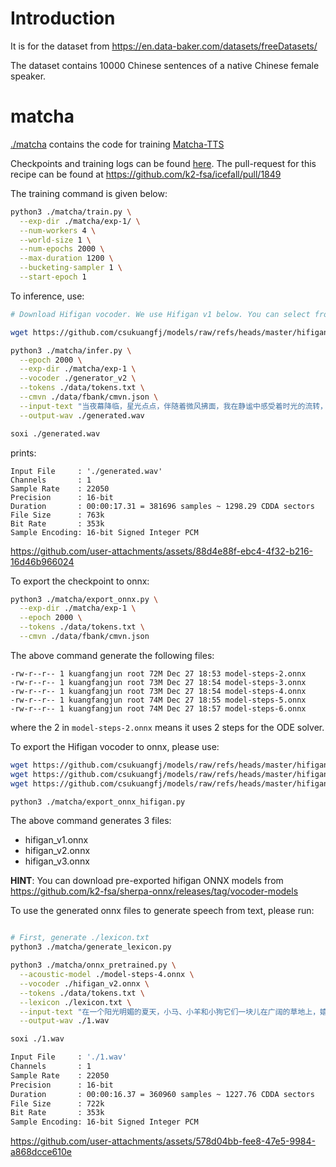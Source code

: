 # Introduction

It is for the dataset from
https://en.data-baker.com/datasets/freeDatasets/

The dataset contains 10000 Chinese sentences of a native Chinese female speaker.


# matcha

[./matcha](./matcha) contains the code for training [Matcha-TTS](https://github.com/shivammehta25/Matcha-TTS)

Checkpoints and training logs can be found [here](https://huggingface.co/csukuangfj/icefall-tts-baker-matcha-zh-2024-12-27).
The pull-request for this recipe can be found at <https://github.com/k2-fsa/icefall/pull/1849>

The training command is given below:
```bash
python3 ./matcha/train.py \
  --exp-dir ./matcha/exp-1/ \
  --num-workers 4 \
  --world-size 1 \
  --num-epochs 2000 \
  --max-duration 1200 \
  --bucketing-sampler 1 \
  --start-epoch 1
```

To inference, use:

```bash
# Download Hifigan vocoder. We use Hifigan v1 below. You can select from v1, v2, or v3

wget https://github.com/csukuangfj/models/raw/refs/heads/master/hifigan/generator_v2

python3 ./matcha/infer.py \
  --epoch 2000 \
  --exp-dir ./matcha/exp-1 \
  --vocoder ./generator_v2 \
  --tokens ./data/tokens.txt \
  --cmvn ./data/fbank/cmvn.json \
  --input-text "当夜幕降临，星光点点，伴随着微风拂面，我在静谧中感受着时光的流转，思念如涟漪荡漾，梦境如画卷展开，我与自然融为一体，沉静在这片宁静的美丽之中，感受着生命的奇迹与温柔。" \
  --output-wav ./generated.wav
```

```bash
soxi ./generated.wav
```

prints:
```
Input File     : './generated.wav'
Channels       : 1
Sample Rate    : 22050
Precision      : 16-bit
Duration       : 00:00:17.31 = 381696 samples ~ 1298.29 CDDA sectors
File Size      : 763k
Bit Rate       : 353k
Sample Encoding: 16-bit Signed Integer PCM
```

https://github.com/user-attachments/assets/88d4e88f-ebc4-4f32-b216-16d46b966024


To export the checkpoint to onnx:
```bash
python3 ./matcha/export_onnx.py \
  --exp-dir ./matcha/exp-1 \
  --epoch 2000 \
  --tokens ./data/tokens.txt \
  --cmvn ./data/fbank/cmvn.json
```

The above command generate the following files:
```
-rw-r--r-- 1 kuangfangjun root 72M Dec 27 18:53 model-steps-2.onnx
-rw-r--r-- 1 kuangfangjun root 73M Dec 27 18:54 model-steps-3.onnx
-rw-r--r-- 1 kuangfangjun root 73M Dec 27 18:54 model-steps-4.onnx
-rw-r--r-- 1 kuangfangjun root 74M Dec 27 18:55 model-steps-5.onnx
-rw-r--r-- 1 kuangfangjun root 74M Dec 27 18:57 model-steps-6.onnx
```

where the 2 in `model-steps-2.onnx` means it uses 2 steps for the ODE solver.

To export the Hifigan vocoder to onnx, please use:

```bash
wget https://github.com/csukuangfj/models/raw/refs/heads/master/hifigan/generator_v1
wget https://github.com/csukuangfj/models/raw/refs/heads/master/hifigan/generator_v2
wget https://github.com/csukuangfj/models/raw/refs/heads/master/hifigan/generator_v3

python3 ./matcha/export_onnx_hifigan.py
```

The above command generates 3 files:

  - hifigan_v1.onnx
  - hifigan_v2.onnx
  - hifigan_v3.onnx

**HINT**: You can download pre-exported hifigan ONNX models from
<https://github.com/k2-fsa/sherpa-onnx/releases/tag/vocoder-models>

To use the generated onnx files to generate speech from text, please run:

```bash

# First, generate ./lexicon.txt
python3 ./matcha/generate_lexicon.py

python3 ./matcha/onnx_pretrained.py \
  --acoustic-model ./model-steps-4.onnx \
  --vocoder ./hifigan_v2.onnx \
  --tokens ./data/tokens.txt \
  --lexicon ./lexicon.txt \
  --input-text "在一个阳光明媚的夏天，小马、小羊和小狗它们一块儿在广阔的草地上，嬉戏玩耍，这时小猴来了，还带着它心爱的足球活蹦乱跳地跑前、跑后教小马、小羊、小狗踢足球。" \
  --output-wav ./1.wav
```

```bash
soxi ./1.wav

Input File     : './1.wav'
Channels       : 1
Sample Rate    : 22050
Precision      : 16-bit
Duration       : 00:00:16.37 = 360960 samples ~ 1227.76 CDDA sectors
File Size      : 722k
Bit Rate       : 353k
Sample Encoding: 16-bit Signed Integer PCM
```

https://github.com/user-attachments/assets/578d04bb-fee8-47e5-9984-a868dcce610e

